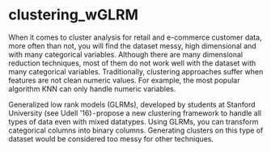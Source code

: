 # clustering_wGLRM

When it comes to cluster analysis for retail and e-commerce customer data, more often than not, you will find the dataset messy, high dimensional and with many categorical variables. Although there are many dimensional reduction techniques, most of them do not work well with the dataset with many categorical variables. Traditionally, clustering approaches suffer when features are not clean numeric values. For example, the most popular algorithm KNN can only handle numeric variables.

Generalized low rank models (GLRMs), developed by students at Stanford University (see Udell '16) - propose a new clustering framework to handle all types of data even with mixed datatypes. Using GLRMs, you can transform categorical columns into binary columns. Generating clusters on this type of dataset would be considered too messy for other techniques.
